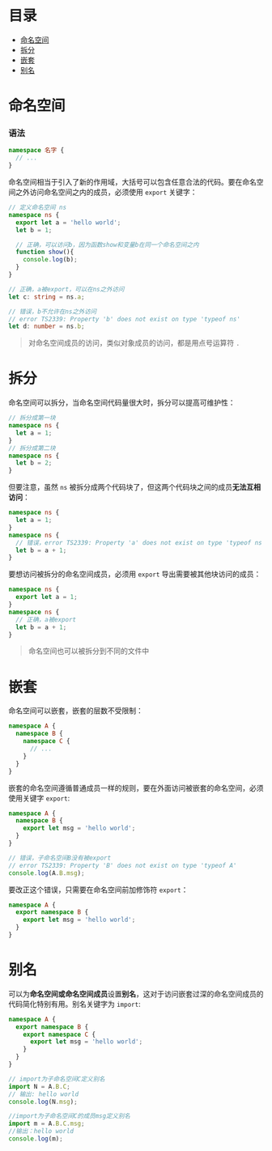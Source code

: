 # 目录

- [命名空间](#命名空间)
- [拆分](#拆分)
- [嵌套](#嵌套)
- [别名](#别名)

<h1 id="命名空间">命名空间</h1>

### 语法

```typescript
namespace 名字 {
  // ...
}
```

命名空间相当于引入了新的作用域，大括号可以包含任意合法的代码。要在命名空间之外访问命名空间之内的成员，必须使用 `export` 关键字：

```typescript
// 定义命名空间 ns
namespace ns {
  export let a = 'hello world';
  let b = 1;

  // 正确，可以访问b，因为函数show和变量b在同一个命名空间之内
  function show(){
    console.log(b);
  }
}

// 正确，a被export，可以在ns之外访问
let c: string = ns.a;

// 错误，b不允许在ns之外访问
// error TS2339: Property 'b' does not exist on type 'typeof ns'
let d: number = ns.b;
```

> 对命名空间成员的访问，类似对象成员的访问，都是用点号运算符 `.`


<h1 id="拆分">拆分</h1>

命名空间可以拆分，当命名空间代码量很大时，拆分可以提高可维护性：

```typescript
// 拆分成第一块
namespace ns {
  let a = 1;
}
// 拆分成第二块
namespace ns {
  let b = 2;
}
```

但要注意，虽然 `ns` 被拆分成两个代码块了，但这两个代码块之间的成员**无法互相访问**：

```typescript
namespace ns {
  let a = 1;
}
namespace ns {
  // 错误，error TS2339: Property 'a' does not exist on type 'typeof ns'
  let b = a + 1;
}
```

要想访问被拆分的命名空间成员，必须用 `export` 导出需要被其他块访问的成员：

```typescript
namespace ns {
  export let a = 1;
}
namespace ns {
  // 正确，a被export
  let b = a + 1;
}
```

> 命名空间也可以被拆分到不同的文件中



<h1 id="嵌套">嵌套</h1>

命名空间可以嵌套，嵌套的层数不受限制：

```typescript
namespace A {
  namespace B {
    namespace C {
      // ...
    }
  }
}
```

嵌套的命名空间遵循普通成员一样的规则，要在外面访问被嵌套的命名空间，必须使用关键字 `export`:

```typescript
namespace A {
  namespace B {
    export let msg = 'hello world';
  }
}

// 错误，子命名空间B没有被export
// error TS2339: Property 'B' does not exist on type 'typeof A'
console.log(A.B.msg);
```

要改正这个错误，只需要在命名空间前加修饰符 `export`：

```typescript
namespace A {
  export namespace B {
    export let msg = 'hello world';
  }
}
```


<h1 id="别名">别名</h1>

可以为**命名空间或命名空间成员**设置**别名**，这对于访问嵌套过深的命名空间成员的代码简化特别有用。别名关键字为 `import`:


```typescript
namespace A {
  export namespace B {
    export namespace C {
      export let msg = 'hello world';
    }
  }
}

// import为子命名空间C定义别名
import N = A.B.C;
// 输出: hello world
console.log(N.msg);

//import为子命名空间C的成员msg定义别名
import m = A.B.C.msg;
//输出：hello world
console.log(m);
```